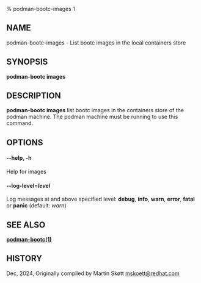 % podman-bootc-images 1

## NAME
podman-bootc-images - List bootc images in the local containers store

## SYNOPSIS
**podman-bootc images**

## DESCRIPTION
**podman-bootc images** list bootc images in the containers store of the podman machine.
The podman machine must be running to use this command.

## OPTIONS

#### **--help**, **-h**
Help for images

#### **--log-level**=*level*
Log messages at and above specified level: __debug__, __info__, __warn__, __error__, __fatal__ or __panic__ (default: _warn_)

## SEE ALSO

**[podman-bootc(1)](podman-bootc.1.md)**

## HISTORY
Dec, 2024, Originally compiled by Martin Skøtt <mskoett@redhat.com>
